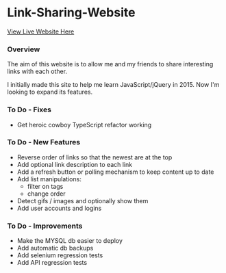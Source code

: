 # Link-Sharing-Website

[View Live Website Here](http://www.mattdsegal.com/links)

### Overview
The aim of this website is to allow me and my friends to share interesting links with each other. 

I initially made this site to help me learn JavaScript/jQuery in 2015. Now I'm looking to expand its features.
  
### To Do - Fixes
* Get heroic cowboy TypeScript refactor working

### To Do - New Features
* Reverse order of links so that the newest are at the top
* Add optional link description to each link
* Add a refresh button or polling mechanism to keep content up to date
* Add list manipulations:
	- filter on tags 
	- change order
* Detect gifs / images and optionally show them
* Add user accounts and logins

### To Do - Improvements
* Make the MYSQL db easier to deploy
* Add automatic db backups
* Add selenium regression tests
* Add API regression tests